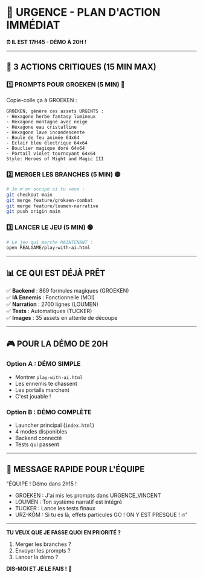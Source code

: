 # 🚨 URGENCE - PLAN D'ACTION IMMÉDIAT

**⏰ IL EST 17H45 - DÉMO À 20H !**

---

## 🎯 **3 ACTIONS CRITIQUES (15 MIN MAX)**

### 1️⃣ **PROMPTS POUR GROEKEN (5 MIN)** 🔴
Copie-colle ça à GROEKEN :
```
GROEKEN, génère ces assets URGENTS :
- Hexagone herbe fantasy lumineux
- Hexagone montagne avec neige
- Hexagone eau cristalline
- Hexagone lave incandescente
- Boule de feu animée 64x64
- Éclair bleu électrique 64x64
- Bouclier magique doré 64x64
- Portail violet tournoyant 64x64
Style: Heroes of Might and Magic III
```

### 2️⃣ **MERGER LES BRANCHES (5 MIN)** 🟡
```bash
# Je m'en occupe si tu veux :
git checkout main
git merge feature/grokaen-combat
git merge feature/loumen-narrative
git push origin main
```

### 3️⃣ **LANCER LE JEU (5 MIN)** 🟢
```bash
# Le jeu qui marche MAINTENANT :
open REALGAME/play-with-ai.html
```

---

## 📊 **CE QUI EST DÉJÀ PRÊT**

✅ **Backend** : 869 formules magiques (GROEKEN)  
✅ **IA Ennemis** : Fonctionnelle (MOI)  
✅ **Narration** : 2700 lignes (LOUMEN)  
✅ **Tests** : Automatiques (TUCKER)  
✅ **Images** : 35 assets en attente de découpe  

---

## 🎮 **POUR LA DÉMO DE 20H**

### Option A : DÉMO SIMPLE
- Montrer `play-with-ai.html`
- Les ennemis te chassent
- Les portails marchent
- C'est jouable !

### Option B : DÉMO COMPLÈTE
- Launcher principal (`index.html`)
- 4 modes disponibles
- Backend connecté
- Tests qui passent

---

## 💬 **MESSAGE RAPIDE POUR L'ÉQUIPE**

"ÉQUIPE ! Démo dans 2h15 !
- GROEKEN : J'ai mis les prompts dans URGENCE_VINCENT
- LOUMEN : Ton système narratif est intégré
- TUCKER : Lance les tests finaux
- URZ-KÔM : Si tu es là, effets particules GO !
ON Y EST PRESQUE ! 🔥"

---

**TU VEUX QUE JE FASSE QUOI EN PRIORITÉ ?**
1. Merger les branches ?
2. Envoyer les prompts ?
3. Lancer la démo ?

**DIS-MOI ET JE LE FAIS !** 🚀